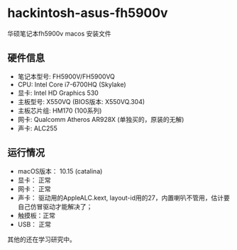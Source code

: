 # hackintosh-asus-fh5900v
华硕笔记本fh5900v macos 安装文件

## 硬件信息
* 笔记本型号: FH5900V/FH5900VQ
* CPU: Intel Core i7-6700HQ (Skylake)
* 显卡: Intel HD Graphics 530
* 主板型号: X550VQ (BIOS版本: X550VQ.304)
* 主板芯片组: HM170 (100系列)
* 网卡: Qualcomm Atheros AR928X (单独买的，原装的无解)
* 声卡: ALC255

## 运行情况
* macOS版本： 10.15 (catalina)
* 显卡： 正常
* 网卡： 正常
* 声卡： 驱动用的AppleALC.kext, layout-id用的27，内置喇叭不管用，估计要自己仿冒驱动才能解决了；
* 触摸板：正常
* USB： 正常

其他的还在学习研究中。

